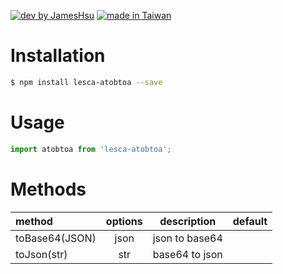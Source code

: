 [![dev by JamesHsu](https://img.shields.io/badge/Dev%20by-Jameshsu1125-green)](https://github.com/jameshsu1125/) [![made in Taiwan](https://img.shields.io/badge/Made%20in-Taiwan-orange)](https://github.com/jameshsu1125/)

# Installation

```sh
$ npm install lesca-atobtoa --save
```

# Usage

```javascript
import atobtoa from 'lesca-atobtoa';
```

# Methods

| method         | options |  description   | default |
| :------------- | :-----: | :------------: | ------: |
| toBase64(JSON) |  json   | json to base64 |         |
| toJson(str)    |   str   | base64 to json |         |
